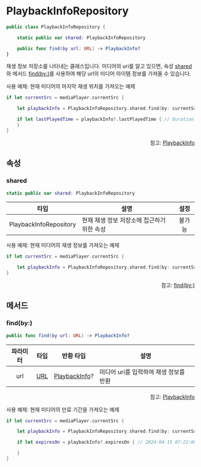 # PlaybackInfoRepository

```swift
public class PlaybackInfoRepository {

    static public var shared: PlaybackInfoRepository

    public func find(by url: URL) -> PlaybackInfo?
}
```

재생 정보 저장소를 나타내는 클래스입니다. 미디어의 uri를 알고 있으면, 속성 [shared](#shared)와 메서드 [find(by:)](#findby)를 사용하여 해당 url의 미디어 아이템 정보를 가져올 수 있습니다.

사용 예제: 현재 미디어의 마지막 재생 위치를 가져오는 예제
```swift
if let currentSrc = mediaPlayer.currentSrc {

    let playbackInfo = PlaybackInfoRepository.shared.find(by: currentSrc)

    if let lastPlayedTime = playbackInfo?.lastPlayedTime { // Duration 타입의 마지막 재생 위치
    }
}
```
<div align="right">
참고: <a href="../../protocol/playback-info/home.md">PlaybackInfo</a>
</div>

## 속성

### shared
```swift
static public var shared: PlaybackInfoRepository
```
|타입|설명|설정|
|:--:|--|:--:|
|PlaybackInfoRepository|현재 재생 정보 저장소에 접근하기 위한 속성|불가능|

사용 예제: 현재 미디어의 재생 정보를 가져오는 예제
```swift
if let currentSrc = mediaPlayer.currentSrc {

    let playbackInfo = PlaybackInfoRepository.shared.find(by: currentSrc)
}
```
<div align="right">
참고: <a href="#findby">find(by:)</a>
</div>

## 메서드

### find(by:)
```swift
public func find(by url: URL) -> PlaybackInfo?
```
|파라미터|타입|반환 타입|설명|
|:---:|:--:|:--:|---|
|url|[URL](https://developer.mozilla.org/en-US/docs/Web/API/URL)|[PlaybackInfo](../../protocol/playback-info/home.md)?|미디어 uri를 입력하여 재생 정보를 반환|

<div align="right">
참고: <a href="../../protocol/playback-info/home.md">PlaybackInfo</a>
</div>

사용 예제: 현재 미디어의 만료 기간을 가져오는 예제
```swift
if let currentSrc = mediaPlayer.currentSrc {

    let playbackInfo = PlaybackInfoRepository.shared.find(by: currentSrc)

    if let expiresOn = playbackInfo?.expiresOn { // 2024-04-15 07:22:08 +0000

    }
}
```